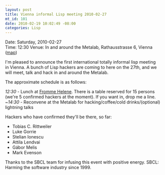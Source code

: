 ```yaml
--- 
layout: post
title: Vienna informal Lisp meeting 2010-02-27
mt_id: 101
date: 2010-02-19 10:02:49 -08:00
categories: Lisp
---
```

Date: Saturday, 2010-02-27  
Time: 12:30
Venue: In and around the Metalab, Rathausstrasse 6, Vienna ([map](http://maps.google.com/maps?f=q&source=s_q&hl=en&geocode=&q=rathausstra%C3%9Fe+6&sll=48.208974,16.35875&sspn=0.009509,0.014999&ie=UTF8&hq=&hnear=Rathausstra%C3%9Fe+6,+Innere+Stadt+1010+Wien,+Austria&ll=48.209174,16.358364&spn=0.009509,0.014999&z=16&iwloc=A))  

I'm pleased to announce the first international totally informal lisp meeting in Vienna. A bunch of Lisp hackers are coming to here on the 27th, and we will meet, talk and hack in and around the Metalab.

The approximate schedule is as follows:

*12:30* - Lunch at [Fromme Helene](http://www.frommehelene.at/). There is a table reserved for 15 persons (we're 5 confirmed hackers at the moment). If you want in, drop me a line.  
~*14:30* - Reconvene at the Metalab for hacking/coffee/cold drinks/(optional) lightning talks

Hackers who have confirmed they'll be there, so far:

* Tobias C. Rittweiler
* Luke Gorrie
* Stelian Ionescu
* Attila Lendvai
* Gábor Melis
* Mark Evenson

Thanks to the SBCL team for infusing this event with positive energy. SBCL: Harming the software industry since 1999. 
